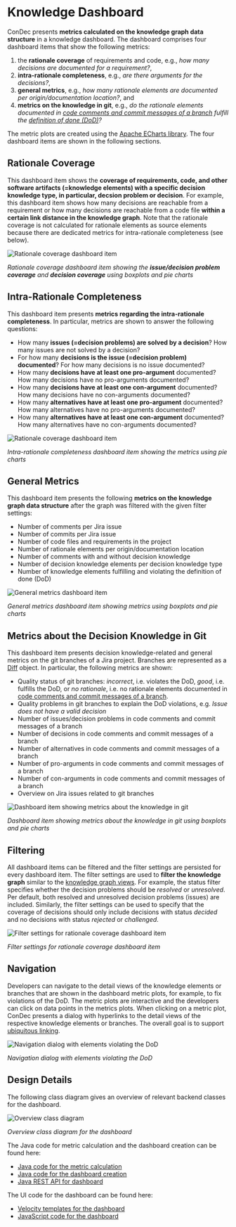 # Knowledge Dashboard

ConDec presents **metrics calculated on the knowledge graph data structure** in a knowledge dashboard.
The dashboard comprises four dashboard items that show the following metrics:

1. the **rationale coverage** of requirements and code, e.g., *how many decisions are documented for a requirement?*, 
2. **intra-rationale completeness**, e.g., *are there arguments for the decisions?*, 
3. **general metrics**, e.g., *how many rationale elements are documented per origin/documentation location?*, and
4. **metrics on the knowledge in git**, e.g., 
*do the rationale elements documented in [code comments and commit messages of a branch](knowledge-in-git-presentation.md) fulfill the [definition of done (DoD)](quality-checking.md)?*

The metric plots are created using the [Apache ECharts library](https://echarts.apache.org).
The four dashboard items are shown in the following sections.

## Rationale Coverage
This dashboard item shows the **coverage of requirements, code, and other software artifacts (=knowledge elements) 
with a specific decision knowledge type, in particular, decsion problem or decision**. 
For example, this dashboard item shows how many decisions are reachable from a requirement or 
how many decisions are reachable from a code file **within a certain link distance in the knowledge graph**.
Note that the rationale coverage is not calculated for rationale elements as source elements because there are 
dedicated metrics for intra-rationale completeness (see below).

![Rationale coverage dashboard item](../screenshots/dashboard_rationale_coverage.png)

*Rationale coverage dashboard item showing the **issue/decision problem coverage** and **decision coverage** using boxplots and pie charts*

## Intra-Rationale Completeness

This dashboard item presents **metrics regarding the intra-rationale completeness**.
In particular, metrics are shown to answer the following questions:
- How many **issues (=decision problems) are solved by a decision**? How many issues are not solved by a decision?
- For how many **decisions is the issue (=decision problem) documented**? For how many decisions is no issue documented?
- How many **decisions have at least one pro-argument** documented? How many decisions have no pro-arguments documented?
- How many **decisions have at least one con-argument** documented? How many decisions have no con-arguments documented?
- How many **alternatives have at least one pro-argument** documented? How many alternatives have no pro-arguments documented?
- How many **alternatives have at least one con-argument** documented? How many alternatives have no con-arguments documented?

![Rationale coverage dashboard item](../screenshots/dashboard_intra_rationale_completeness.png)

*Intra-rationale completeness dashboard item showing the metrics using pie charts*

## General Metrics

This dashboard item presents the following **metrics on the knowledge graph data structure** after the graph was filtered with the given filter settings: 
- Number of comments per Jira issue
- Number of commits per Jira issue
- Number of code files and requirements in the project
- Number of rationale elements per origin/documentation location
- Number of comments with and without decision knowledge
- Number of decision knowledge elements per decision knowledge type
- Number of knowledge elements fulfilling and violating the definition of done (DoD)

![General metrics dashboard item](../screenshots/dashboard_general_metrics.png)

*General metrics dashboard item showing metrics using boxplots and pie charts*

## Metrics about the Decision Knowledge in Git
This dashboard item presents decision knowledge-related and general metrics on the git branches of a Jira project.
Branches are represented as a [Diff] object.
In particular, the following metrics are shown:
- Quality status of git branches: *incorrect*, i.e. violates the DoD, *good*, i.e. fulfills the DoD, or *no rationale*, 
i.e. no rationale elements documented in [code comments and commit messages of a branch](knowledge-in-git-presentation.md).
- Quality problems in git branches to explain the DoD violations, e.g. *Issue does not have a valid decision*
- Number of issues/decision problems in code comments and commit messages of a branch
- Number of decisions in code comments and commit messages of a branch
- Number of alternatives in code comments and commit messages of a branch
- Number of pro-arguments in code comments and commit messages of a branch
- Number of con-arguments in code comments and commit messages of a branch
- Overview on Jira issues related to git branches

![Dashboard item showing metrics about the knowledge in git](../screenshots/dashboard_git.png)

*Dashboard item showing metrics about the knowledge in git using boxplots and pie charts*

## Filtering
All dashboard items can be filtered and the filter settings are persisted for every dashboard item.
The filter settings are used to **filter the knowledge graph** similar to the [knowledge graph views](knowledge-visualization.md).
For example, the status filter specifies whether the decision problems should be *resolved* or *unresolved*. 
Per default, both resolved and unresolved decision problems (issues) are included.
Similarly, the filter settings can be used to specify that the coverage of decisions should only include decisions 
with status *decided* and no decisions with status *rejected* or *challenged*.

![Filter settings for rationale coverage dashboard item](../screenshots/dashboard_filter_settings.png)

*Filter settings for rationale coverage dashboard item*

## Navigation
Developers can navigate to the detail views of the knowledge elements or branches that are shown in the dashboard metric plots,
for example, to fix violations of the DoD.
The metric plots are interactive and the developers can click on data points in the metrics plots.
When clicking on a metric plot, ConDec presents a dialog with hyperlinks to the detail views of the respective knowledge elements or branches.
The overall goal is to support [ubiquitous linking](https://linkingmanifesto.org).

![Navigation dialog with elements violating the DoD](../screenshots/dashboard_navigation.png)

*Navigation dialog with elements violating the DoD*

## Design Details
The following class diagram gives an overview of relevant backend classes for the dashboard.

![Overview class diagram](../diagrams/class_diagram_dashboard.png)

*Overview class diagram for the dashboard*

The Java code for metric calculation and the dashboard creation can be found here:

- [Java code for the metric calculation](../../src/main/java/de/uhd/ifi/se/decision/management/jira/metric)
- [Java code for the dashboard creation](../../src/main/java/de/uhd/ifi/se/decision/management/jira/view/dashboard)
- [Java REST API for dashboard](../../src/main/java/de/uhd/ifi/se/decision/management/jira/rest/DashboardRest.java)

The UI code for the dashboard can be found here:

- [Velocity templates for the dashboard](../../src/main/resources/templates/dashboard)
- [JavaScript code for the dashboard](../../src/main/resources/js/dashboard)

[Diff]: ../../src/main/java/de/uhd/ifi/se/decision/management/jira/git/model